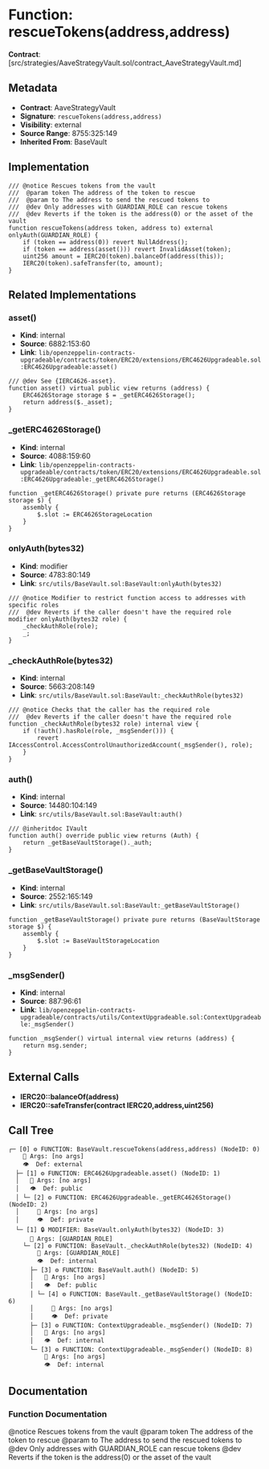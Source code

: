 # Function: rescueTokens(address,address)

**Contract**: [src/strategies/AaveStrategyVault.sol/contract_AaveStrategyVault.md]

## Metadata

- **Contract**: AaveStrategyVault
- **Signature**: `rescueTokens(address,address)`
- **Visibility**: external
- **Source Range**: 8755:325:149
- **Inherited From**: BaseVault

## Implementation

```solidity
/// @notice Rescues tokens from the vault
///  @param token The address of the token to rescue
///  @param to The address to send the rescued tokens to
///  @dev Only addresses with GUARDIAN_ROLE can rescue tokens
///  @dev Reverts if the token is the address(0) or the asset of the vault
function rescueTokens(address token, address to) external onlyAuth(GUARDIAN_ROLE) {
    if (token == address(0)) revert NullAddress();
    if (token == address(asset())) revert InvalidAsset(token);
    uint256 amount = IERC20(token).balanceOf(address(this));
    IERC20(token).safeTransfer(to, amount);
}
```

## Related Implementations

### asset()

- **Kind**: internal
- **Source**: 6882:153:60
- **Link**: `lib/openzeppelin-contracts-upgradeable/contracts/token/ERC20/extensions/ERC4626Upgradeable.sol:ERC4626Upgradeable:asset()`

```solidity
/// @dev See {IERC4626-asset}. 
function asset() virtual public view returns (address) {
    ERC4626Storage storage $ = _getERC4626Storage();
    return address($._asset);
}
```

### _getERC4626Storage()

- **Kind**: internal
- **Source**: 4088:159:60
- **Link**: `lib/openzeppelin-contracts-upgradeable/contracts/token/ERC20/extensions/ERC4626Upgradeable.sol:ERC4626Upgradeable:_getERC4626Storage()`

```solidity
function _getERC4626Storage() private pure returns (ERC4626Storage storage $) {
    assembly {
        $.slot := ERC4626StorageLocation
    }
}
```

### onlyAuth(bytes32)

- **Kind**: modifier
- **Source**: 4783:80:149
- **Link**: `src/utils/BaseVault.sol:BaseVault:onlyAuth(bytes32)`

```solidity
/// @notice Modifier to restrict function access to addresses with specific roles
///  @dev Reverts if the caller doesn't have the required role
modifier onlyAuth(bytes32 role) {
    _checkAuthRole(role);
    _;
}
```

### _checkAuthRole(bytes32)

- **Kind**: internal
- **Source**: 5663:208:149
- **Link**: `src/utils/BaseVault.sol:BaseVault:_checkAuthRole(bytes32)`

```solidity
/// @notice Checks that the caller has the required role
///  @dev Reverts if the caller doesn't have the required role
function _checkAuthRole(bytes32 role) internal view {
    if (!auth().hasRole(role, _msgSender())) {
        revert IAccessControl.AccessControlUnauthorizedAccount(_msgSender(), role);
    }
}
```

### auth()

- **Kind**: internal
- **Source**: 14480:104:149
- **Link**: `src/utils/BaseVault.sol:BaseVault:auth()`

```solidity
/// @inheritdoc IVault
function auth() override public view returns (Auth) {
    return _getBaseVaultStorage()._auth;
}
```

### _getBaseVaultStorage()

- **Kind**: internal
- **Source**: 2552:165:149
- **Link**: `src/utils/BaseVault.sol:BaseVault:_getBaseVaultStorage()`

```solidity
function _getBaseVaultStorage() private pure returns (BaseVaultStorage storage $) {
    assembly {
        $.slot := BaseVaultStorageLocation
    }
}
```

### _msgSender()

- **Kind**: internal
- **Source**: 887:96:61
- **Link**: `lib/openzeppelin-contracts-upgradeable/contracts/utils/ContextUpgradeable.sol:ContextUpgradeable:_msgSender()`

```solidity
function _msgSender() virtual internal view returns (address) {
    return msg.sender;
}
```

## External Calls

- **IERC20::balanceOf(address)**
- **IERC20::safeTransfer(contract IERC20,address,uint256)**

## Call Tree

```
┌─ [0] ⚙️ FUNCTION: BaseVault.rescueTokens(address,address) (NodeID: 0)
    💬 Args: [no args]
    👁️  Def: external
  ├─ [1] ⚙️ FUNCTION: ERC4626Upgradeable.asset() (NodeID: 1)
  │   💬 Args: [no args]
  │   👁️  Def: public
  │ └─ [2] ⚙️ FUNCTION: ERC4626Upgradeable._getERC4626Storage() (NodeID: 2)
  │     💬 Args: [no args]
  │     👁️  Def: private
  └─ [1] 🔒 MODIFIER: BaseVault.onlyAuth(bytes32) (NodeID: 3)
      💬 Args: [GUARDIAN_ROLE]
    └─ [2] ⚙️ FUNCTION: BaseVault._checkAuthRole(bytes32) (NodeID: 4)
        💬 Args: [GUARDIAN_ROLE]
        👁️  Def: internal
      ├─ [3] ⚙️ FUNCTION: BaseVault.auth() (NodeID: 5)
      │   💬 Args: [no args]
      │   👁️  Def: public
      │ └─ [4] ⚙️ FUNCTION: BaseVault._getBaseVaultStorage() (NodeID: 6)
      │     💬 Args: [no args]
      │     👁️  Def: private
      ├─ [3] ⚙️ FUNCTION: ContextUpgradeable._msgSender() (NodeID: 7)
      │   💬 Args: [no args]
      │   👁️  Def: internal
      └─ [3] ⚙️ FUNCTION: ContextUpgradeable._msgSender() (NodeID: 8)
          💬 Args: [no args]
          👁️  Def: internal
```

## Documentation

### Function Documentation

@notice Rescues tokens from the vault
 @param token The address of the token to rescue
 @param to The address to send the rescued tokens to
 @dev Only addresses with GUARDIAN_ROLE can rescue tokens
 @dev Reverts if the token is the address(0) or the asset of the vault

